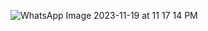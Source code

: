 ![WhatsApp Image 2023-11-19 at 11 17 14 PM](https://github.com/RaulMantilla123/FunBio/assets/143019190/fc4cb6ab-799f-46fe-ace6-78486926b50e)
